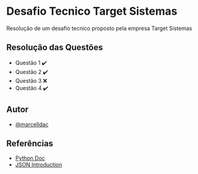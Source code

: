 
# Desafio Tecnico Target Sistemas

Resolução de um desafio tecnico proposto pela empresa Target Sistemas


## Resolução das Questões

- Questão 1 ✔️
- Questão 2 ✔️
- Questão 3 ❌
- Questão 4 ✔️



## Autor

- [@marcelldac](https://www.github.com/marcelldac)


## Referências

 - [Python Doc](https://docs.python.org/3/)
 - [JSON Introduction](https://www.w3schools.com/js/js_json_intro.asp)
